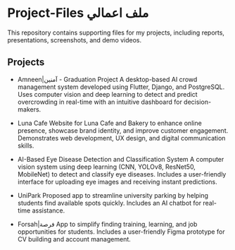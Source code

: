 # Project-Files ملف اعمالي

This repository contains supporting files for my projects, including reports, presentations, screenshots, and demo videos.

## Projects
- Amneen|آمنين - Graduation Project 
A desktop-based AI crowd management system developed using Flutter, Django, and PostgreSQL. Uses computer vision and deep learning to detect and predict overcrowding in real-time with an intuitive dashboard for decision-makers.

- Luna Cafe
Website for Luna Cafe and Bakery to enhance online presence, showcase brand identity, and improve customer engagement. Demonstrates web development, UX design, and digital communication skills.

- AI-Based Eye Disease Detection and Classification System
A computer vision system using deep learning (CNN, YOLOv8, ResNet50, MobileNet) to detect and classify eye diseases. Includes a user-friendly interface for uploading eye images and receiving instant predictions.

- UniPark
Proposed app to streamline university parking by helping students find available spots quickly. Includes an AI chatbot for real-time assistance.

- Forsah|فرصة 
App to simplify finding training, learning, and job opportunities for students. Includes a user-friendly Figma prototype for CV building and account management.
